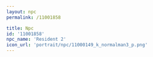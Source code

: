```yaml
---
layout: npc
permalink: /11001858

title: Npc
id: '11001858'
npc_name: 'Resident 2'
icon_url: 'portrait/npc/11000149_k_normalman3_p.png'
---
```

